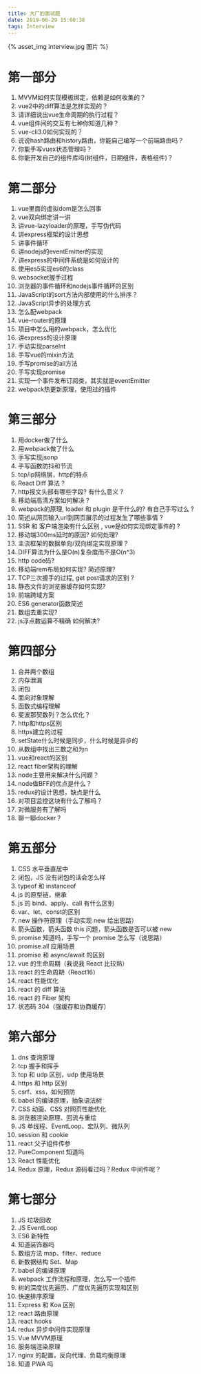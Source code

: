 ```yaml
---
title: 大厂的面试题
date: 2019-06-29 15:00:38
tags: Interview
---
```

{% asset_img interview.jpg 图片 %}

# 第一部分

1. MVVM如何实现模板绑定，依赖是如何收集的？
2. vue2中的diff算法是怎样实现的？
3. 请详细说出vue生命周期的执行过程？
4. vue组件间的交互有七种你知道几种？
5. vue-cli3.0如何实现的？
6. 说说hash路由和history路由，你能自己编写一个前端路由吗？
7. 你能手写vuex状态管理吗？
8. 你能开发自己的组件库吗(树组件，日期组件，表格组件)？

<!-- more -->

# 第二部分

1. vue里面的虚拟dom是怎么回事
2. vue双向绑定讲一讲
3. 讲vue-lazyloader的原理，手写伪代码
4. 讲express框架的设计思想
5. 讲事件循环
6. 讲nodejs的eventEmitter的实现
7. 讲express的中间件系统是如何设计的
8. 使用es5实现es6的class
9. websocket握手过程
10. 浏览器的事件循环和nodejs事件循环的区别
11. JavaScript的sort方法内部使用的什么排序？
12. JavaScript异步的处理方式
13. 怎么配webpack
14. vue-router的原理
15. 项目中怎么用的webpack，怎么优化
16. 讲express的设计原理
17. 手动实现parseInt
18. 手写vue的mixin方法
19. 手写promise的all方法
20. 手写实现promise
21. 实现一个事件发布订阅类，其实就是eventEmitter
22. webpack热更新原理，使用过的插件


# 第三部分

1. 用docker做了什么
2. 用webpack做了什么
3. 手写实现jsonp
4. 手写函数防抖和节流
5. tcp/ip网络层，http的特点
6. React Diff 算法 ?
7. http报文头部有哪些字段? 有什么意义 ?
8. 移动端高清方案如何解决 ?
9. webpack的原理, loader 和 plugin 是干什么的? 有自己手写过么 ?
10. 简述从网页输入url到网页展示的过程发生了哪些事情 ?
11. SSR 和 客户端渲染有什么区别 , vue是如何实现绑定事件的 ?
12. 移动端300ms延时的原因? 如何处理?
13. 主流框架的数据单向/双向绑定实现原理 ?
14. DIFF算法为什么是O(n)复杂度而不是O(n^3)
15. http code码?
16. 移动端rem布局如何实现? 简述原理?
17. TCP三次握手的过程, get post请求的区别 ?
18. 静态文件的浏览器缓存如何实现?
19. 前端跨域方案
20. ES6 generator函数简述
21. 数组去重实现?
22. js浮点数运算不精确 如何解决?

# 第四部分

1. 合并两个数组
2. 内存泄漏
3. 闭包
4. 面向对象理解
5. 函数式编程理解
6. 斐波那契数列？怎么优化？
7. http和https区别
8. https建立的过程
9. setState什么时候是同步，什么时候是异步的
10. 从数组中找出三数之和为n
11. vue和react的区别
12. react fiber架构的理解
13. node主要用来解决什么问题？
14. node做BFF的优点是什么？
15. redux的设计思想，缺点是什么
16. 对项目监控这块有什么了解吗？
17. 对微服务有了解吗
18. 聊一聊docker？

# 第五部分

1. CSS 水平垂直居中
2. 闭包，JS 没有闭包的话会怎么样
3. typeof 和 instanceof
4. js 的原型链，继承
5. js 的 bind、apply、call 有什么区别
6. var、let、const的区别
7. new 操作符原理（手动实现 new 给出思路）
8. 箭头函数，箭头函数 this 问题，箭头函数是否可以被 new
9. promise 知道吗，手写一个 promise 怎么写（说思路）
10. promise.all 应用场景
11. promise 和 async/await 的区别
12. vue 的生命周期（我说我 React 比较熟）
13. react 的生命周期（React16）
14. react 性能优化
15. react 的 diff 算法
16. react 的 Fiber 架构
17. 状态码 304（强缓存和协商缓存）


# 第六部分

1. dns 查询原理
2. tcp 握手和挥手
3. tcp 和 udp 区别，udp 使用场景
4. https 和 http 区别
5. csrf、xss，如何预防
6. babel 的编译原理，抽象语法树
7. CSS 动画、CSS 对网页性能优化
8. 浏览器渲染原理、回流与重绘
9. JS 单线程、EventLoop、宏队列、微队列
10. session 和 cookie
11. react 父子组件传参
12. PureComponent 知道吗
13. React 性能优化
14. Redux 原理，Redux 源码看过吗？Redux 中间件呢？

# 第七部分

1. JS 垃圾回收
2. JS EventLoop
3. ES6 新特性
4. 知道装饰器吗
5. 数组方法 map、filter、reduce
6. 新数据结构 Set、Map
7. babel 的编译原理
8. webpack 工作流程和原理，怎么写一个插件
9. 树的深度优先遍历、广度优先遍历实现和区别
10. 快速排序原理
11. Express 和 Koa 区别
12. react 路由原理
13. react hooks
14. redux 异步中间件实现原理
15. Vue MVVM原理
16. 服务端渲染原理
17. nginx 的配置，反向代理、负载均衡原理
18. 知道 PWA 吗
